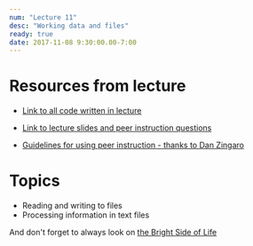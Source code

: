 ```yaml
---
num: "Lecture 11"
desc: "Working data and files"
ready: true
date: 2017-11-08 9:30:00.00-7:00
---
```


# Resources from lecture

* [Link to all code written in lecture](https://github.com/ucsb-cs8-f17/cs8-f17-lecture-code)

* [Link to lecture slides and peer instruction questions](https://drive.google.com/drive/folders/0BxIvQwpl4ocoRy1Pa041SThLUFU?usp=sharing)

* [Guidelines for using peer instruction - thanks to Dan Zingaro](https://drive.google.com/file/d/0BxIvQwpl4ocoX2ZpUjJDZW52Wlk/view?usp=sharing)



# Topics
* Reading and writing to files
* Processing information in text files

And don't forget to always look on [the Bright Side of Life](https://www.youtube.com/watch?v=X_-q9xeOgG4)
